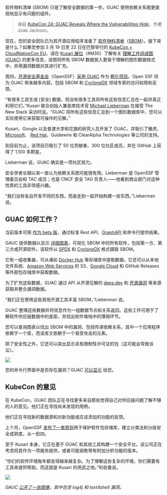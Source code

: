 
<!--
title: KubeCon 24：GUAC揭示了漏洞隐藏的位置
cover: https://cdn.thenewstack.io/media/2024/03/df7a3bf0-guac.png
-->

软件物料清单 (SBOM) 只是了解安全数据的第一步。GUAC 使用依赖关系图更直观地显示有问题的组件。

> 译自 [KubeCon 24: GUAC Reveals Where the Vulnerabilities Hide](https://thenewstack.io/kubecon-24-guac-reveals-where-the-vulnerabilities-hide/)，作者 Joab Jackson。

现在，您的安全团队已为其开源应用程序准备了 [软件物料清单](https://thenewstack.io/sboms-sboms-everywhere/)（[SBOM](https://thenewstack.io/a-good-sbom-is-hard-to-find/)）。接下来是什么？如果您参加 3 月 19 日至 22 日在巴黎举行的 [KubeCon + CloudNativeCon EU](https://events.linuxfoundation.org/kubecon-cloudnativecon-europe/)，请在 [Kusari 展位](https://www.kusari.dev/about)（#M30）了解有关 [理解工件组成图 (GUAC)](https://guac.sh/) 的更多信息，该图将所有 SBOM 数据放入更易于理解的图形数据格式中，并用漏洞数据对其进行扩充。

周四，[开源安全基金会](https://openssf.org/)（OpenSSF）[采用 GUAC](https://openssf.org/projects/guac/) 作为 [孵化项目](https://openssf.org/blog/2024/03/07/guac-joins-openssf-as-incubating-project/)。Open SSF 将为 GUAC 带来越多内容，包括 SBOM 和 [CycloneDX](https://cyclonedx.org/capabilities/vex/) 领域专家的访问权限和反馈。

“有很多工具生成 [安全] 数据，但没有很多工具将所有这些信息汇总在一起并真正利用它们，”Kusari 联合创始人兼首席技术官 [Michael Lieberman](https://www.linkedin.com/in/michael-lieberman-65786ba/) 在接受 The New Stack 采访时说。“GUAC 将所有这些信息汇总到一个图形数据库中，您可以实际使用它来获取可操作的见解。”

Kusari、Google 以及普渡大学和花旗的研究人员开发了 GUAC，并吸引了雅虎、 [Microsoft](https://news.microsoft.com/?utm_content=inline-mention)、 [Red Hat](https://www.openshift.com/try?utm_content=inline-mention)、Guidewire 和 ClearAlpha Technologies 等公司的支持。

到目前为止，该项目已吸引了 50 位贡献者、300 位社区成员，并在 GitHub 上获得了 1,100 多颗星。

Lieberman 说，GUAC 确实是一项社区努力。

安全学者长期以来一直认为依赖关系图可能很有用。Lieberman 是 OpenSSF 管理委员会和 TAC 成员；也是 CNCF 安全 TAG 负责人——他看到商业部门对这种性质的工具非常感兴趣。

“我们没有各自开发不同的东西，而是走到一起开始构建一些东西，”Lieberman 说。

## GUAC 如何工作？

当前版本可用 [作为 beta 版](https://docs.guac.sh/guac-use-cases/)，通过标准 Rest API、[GraphAPI](https://thenewstack.io/why-graphql-needs-an-open-federation-approach/) 和命令行提供结果。

GAUC 提供数据以显示 [详细图表](https://thenewstack.io/linkedins-real-time-graph-database-is-liquid/)，可视化 SBOM 中的所有软件，包括第一方、第三方或开源软件。该软件以 [SPDX](https://thenewstack.io/improving-open-source-supply-chain-transparency-with-spdx/) 和 [CycloneDX](https://thenewstack.io/2023-the-year-open-source-security-supply-chain-grew-up/) 格式摄取 SBOM。

它有一组收集器，可从诸如 [Docker Hub](https://thenewstack.io/docker-hub-limits-what-they-are-and-how-to-route-around-them/) 等存储库中提取数据。它还可以从本地文件系统、[Amazon Web Services](https://aws.amazon.com/?utm_content=inline-mention) 的 S3、[Google Cloud](https://cloud.withgoogle.com?utm_content=inline-mention) 和 GitHub Releases 等外部包存储库中获取数据。

为了扩充这些数据，GUAC 通过 API 从开源见解的 [deps.dev](https://deps.dev/) 和 [开源漏洞](https://osv.dev/) 等来源获取并整合漏洞数据。

“我们正在使用这些其他开源工具丰富 SBOM，”Lieberman 说。

GUAC 整理这些数据并将信息作为一组数据节点和关系返回。这些工件可用于了解软件供应链数据中的差距，并找出软件堆栈中的薄弱环节。

您可以查询图表以找出 SBOM 中的漏洞，包括传递依赖关系，其中一个应用程序依赖于一个库，而该库又依赖于一个易受攻击的元素。

除了安全性之外，它还可以突出显示具有限制性许可证的包（这可能会导致诉讼）。

![](https://cdn.thenewstack.io/media/2024/03/5a1d2c94-expandviewvisualization.png)

您的命令行界面中是否存在漏洞？GUAC [可以显示](https://docs.guac.sh/querying-via-cli/) 给您。

## KubeCon 的意见

在 KubeCon，GUAC 团队正在寻找更多来自那些觉得自己对供应链问题了解不够的人的意见。他们正在寻找尚未发现的用例。

他们正在寻找新的数据源和对新功能或应该添加的功能的反馈。

上个月，OpenSSF [发布了一套原则](https://repos.openssf.org/principles-for-package-repository-security)用于保护软件包存储库，建立分类法和分层安全成熟度，从一到四。

至于 Kusari 本身，它正在基于 GUAC 和其他工具构建一个安全平台。该公司正在考虑将其作为一项服务提供，或者可能销售带有附加分析功能的版本。

“你们的软件环境每年都变得越来越复杂。为了理解这些复杂的环境，你们需要有工具来提供帮助。而这就是 Kusari 的用武之地。”利伯曼说。

![](https://cdn.thenewstack.io/media/2024/03/588996aa-cliimage.png)

*GAUC [公开了一张图像](https://docs.guac.sh/querying-via-cli/)，其中包含 log4j 和 text4shell 漏洞。*
